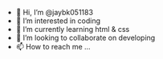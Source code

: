 - 👋 Hi, I’m @jaybk051183
- 👀 I’m interested in coding
- 🌱 I’m currently learning html & css
- 💞️ I’m looking to collaborate on developing
- 📫 How to reach me ...

<!---
jaybk051183/jaybk051183 is a ✨ special ✨ repository because its `README.md` (this file) appears on your GitHub profile.
You can click the Preview link to take a look at your changes.
--->
